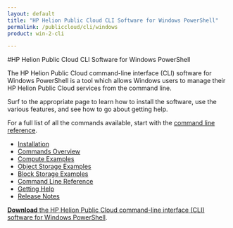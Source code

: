 ```yaml
---
layout: default
title: "HP Helion Public Cloud CLI Software for Windows PowerShell"
permalink: /publiccloud/cli/windows
product: win-2-cli

---
```

<!--PUBLISHED-->

#HP Helion Public Cloud CLI Software for Windows PowerShell

The HP Helion Public Cloud command-line interface (CLI) software for Windows PowerShell is a tool which allows Windows users to manage their HP Helion Public Cloud services from the command line.

Surf to the appropriate page to learn how to install the software, use the various features, and see how to go about getting help.

For a full list of all the commands available, start with the [command line reference](/publiccloud/cli/windows/reference).

+ [Installation](/publiccloud/cli/windows/installation)
+ [Commands Overview](/publiccloud/cli/windows/commands)
+ [Compute Examples](/publiccloud/cli/windows/compute)
+ [Object Storage Examples](/publiccloud/cli/windows/containers-and-folders)
+ [Block Storage Examples](/publiccloud/cli/windows/block-storage)
+ [Command Line Reference](/publiccloud/cli/windows/reference)
+ [Getting Help](/publiccloud/cli/windows/help)
+ [Release Notes](/publiccloud/cli/windows/release-notes)

[**Download** the HP Helion Public Cloud command-line interface (CLI) software for Windows PowerShell](/file/WinCLI-1.3.5.7.zip). 
